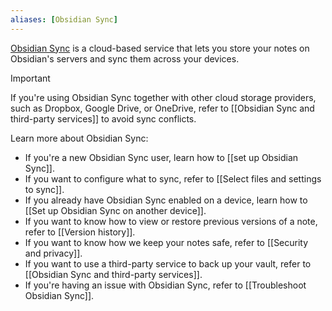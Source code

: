 ```yaml
---
aliases: [Obsidian Sync]
---
```


[Obsidian Sync](https://obsidian.md/sync) is a cloud-based service that lets you store your notes on Obsidian's servers and sync them across your devices.

> [!important]
> If you're using Obsidian Sync together with other cloud storage providers, such as Dropbox, Google Drive, or OneDrive, refer to [[Obsidian Sync and third-party services]] to avoid sync conflicts.

Learn more about Obsidian Sync:

- If you're a new Obsidian Sync user, learn how to [[set up Obsidian Sync]].
- If you want to configure what to sync, refer to [[Select files and settings to sync]].
- If you already have Obsidian Sync enabled on a device, learn how to [[Set up Obsidian Sync on another device]].
- If you want to know how to view or restore previous versions of a note, refer to [[Version history]].
- If you want to know how we keep your notes safe, refer to [[Security and privacy]].
- If you want to use a third-party service to back up your vault, refer to [[Obsidian Sync and third-party services]].
- If you're having an issue with Obsidian Sync, refer to [[Troubleshoot Obsidian Sync]].
